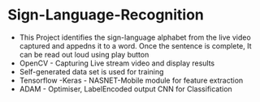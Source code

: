 # Sign-Language-Recognition
<ul>
<li>This Project identifies the sign-language alphabet from the live video captured and appedns it to a word. Once the sentence is complete, It can be read out loud using play button</li>
<li>OpenCV - Capturing Live stream video and display results</li>
<li>Self-generated data set is used for training</li>
<li>Tensorflow -Keras - NASNET-Mobile module for feature extraction</li> 
<li>ADAM - Optimiser, LabelEncoded output CNN for Classification</li>
</ul>
